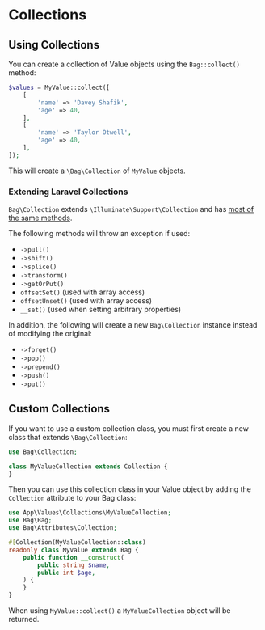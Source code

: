 # Collections

## Using Collections

You can create a collection of Value objects using the `Bag::collect()` method:

```php
$values = MyValue::collect([
    [
        'name' => 'Davey Shafik',
        'age' => 40,
    ],
    [
        'name' => 'Taylor Otwell',
        'age' => 40,
    ],
]);
```

This will create a `\Bag\Collection` of `MyValue` objects.

### Extending Laravel Collections

`Bag\Collection` extends `\Illuminate\Support\Collection` and has [most of the same methods](https://laravel.com/docs/11.x/collections#available-methods).

The following methods will throw an exception if used:

- `->pull()`
- `->shift()`
- `->splice()`
- `->transform()`
- `->getOrPut()`
- `offsetSet()` (used with array access)
- `offsetUnset()` (used with array access)
- `__set()` (used when setting arbitrary properties)

In addition, the following will create a new `Bag\Collection` instance instead of modifying the original:

- `->forget()`
- `->pop()`
- `->prepend()`
- `->push()`
- `->put()`

## Custom Collections

If you want to use a custom collection class, you must first create a new class that extends `\Bag\Collection`:

```php
use Bag\Collection;

class MyValueCollection extends Collection {
}
```

Then you can use this collection class in your Value object by adding the `Collection` attribute to your Bag class:

```php
use App\Values\Collections\MyValueCollection;
use Bag\Bag;
use Bag\Attributes\Collection;

#[Collection(MyValueCollection::class)
readonly class MyValue extends Bag {
    public function __construct(
        public string $name,
        public int $age,
    ) {
    }
}
```

When using `MyValue::collect()` a `MyValueCollection` object will be returned.
